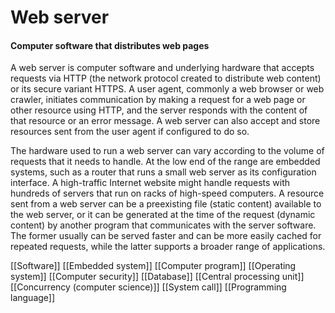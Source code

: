 # Web server
#### Computer software that distributes web pages

A web server is computer software and underlying hardware that accepts requests via HTTP (the network protocol created to distribute web content) or its secure variant HTTPS. A user agent, commonly a web browser or web crawler, initiates communication by making a request for a web page or other resource using HTTP, and the server responds with the content of that resource or an error message. A web server can also accept and store resources sent from the user agent if configured to do so.

The hardware used to run a web server can vary according to the volume of requests that it needs to handle. At the low end of the range are embedded systems, such as a router that runs a small web server as its configuration interface. A high-traffic Internet website might handle requests with hundreds of servers that run on racks of high-speed computers.
A resource sent from a web server can be a preexisting file (static content) available to the web server, or it can be generated at the time of the request (dynamic content) by another program that communicates with the server software. The former usually can be served faster and can be more easily cached for repeated requests, while the latter supports a broader range of applications.

[[Software]]
[[Embedded system]]
[[Computer program]]
[[Operating system]]
[[Computer security]]
[[Database]]
[[Central processing unit]]
[[Concurrency (computer science)]]
[[System call]]
[[Programming language]]